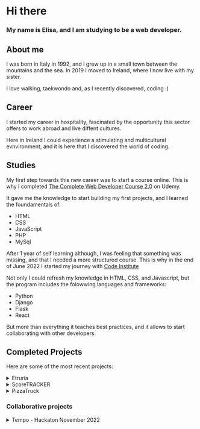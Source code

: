 # Hi there

### My name is Elisa, and I am studying to be a web developer.

## About me

I was born in Italy in 1992, and I grew up in a small town between the mountains and the sea.
In 2019 I moved to Ireland, where I now live with my sister.  


I love walking, taekwondo and, as I recently discovered, coding :)


## Career

I started my career in hospitality, fascinated by the opportunity this sector offers to work abroad and live diffent cultures.


Here in Ireland I could experience a stimulating and multicultural evnvironment, and it is here that I discovered the world of coding.

## Studies

My first step towards this new career was to start a course online. This is why I completed 
[The Complete Web Developer Course 2.0](https://www.udemy.com/course/the-complete-web-developer-course-2/) on Udemy.

It gave me the knowledge to start building my first projects, and I learned the foundamentals of:
- HTML
- CSS
- JavaScript
- PHP
- MySql


After 1 year of self learning although, I was feeling that something was missing, and that I needed a more structured course. This is why in the end of June 2022 I started my journey with [Code Institute](https://codeinstitute.net/global/)


Not only I could refresh my knowledge in HTML, CSS, and Javascript, but the program includes the folowwing languages and frameworks:
- Python
- Django
- Flask
- React

But more than everything it teaches best practices, and it allows to start collaborating with other developers.

## Completed Projects

Here are some of the most recent projects:

<details>
<summary>Etruria</summary>

This was my first project for the Code Institute course, and it was built just with HTML and CSS. 

This projects is an important part of my learning, since for the first time I had to write documentation and test my website.


[Live website](https://elisacch.github.io/etruria/)

[Git repository](https://github.com/EliSacch/etruria)

</details>

<details>
<summary>ScoreTRACKER</summary>

This was my second project for the Code Institute course, and it was built using HTML, CSS and JavaScript. 

This second project was so much fun to build, because it is focused on JavaScript.


[Live website](https://elisacch.github.io/score-tracker/)

[Git repository](https://github.com/EliSacch/score-tracker.git)

</details>

<details>
<summary>PizzaTruck</summary>

A command line application that runs on a mock terminal hosted on Heroku.
The purpose of this program is to manage the user ordering process.

[Live website](https://pizza-truck.herokuapp.com/)

[Git repository](https://github.com/EliSacch/PizzaTruck.git)

</details>

### Collaborative projects

<details>
<summary>Tempo - Hackaton November 2022</summary>

An educational multiple choice quiz about music time signatures.

[Live website](https://elisacch.github.io/time-signature/index.html)

[Git repository](https://github.com/EliSacch/time-signature.git)

</details>







